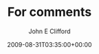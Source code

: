 ---
title: 'For comments'
posts: 1
hash: 't1072'
author: 'John E Clifford'
date: 2009-08-31T03:35:00+00:00
sources:
  - http://forums.tokipona.org/viewtopic.php%3Ft=1072.html
---